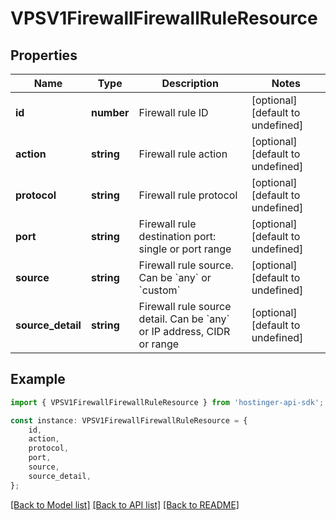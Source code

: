 # VPSV1FirewallFirewallRuleResource


## Properties

Name | Type | Description | Notes
------------ | ------------- | ------------- | -------------
**id** | **number** | Firewall rule ID | [optional] [default to undefined]
**action** | **string** | Firewall rule action | [optional] [default to undefined]
**protocol** | **string** | Firewall rule protocol | [optional] [default to undefined]
**port** | **string** | Firewall rule destination port: single or port range | [optional] [default to undefined]
**source** | **string** | Firewall rule source. Can be &#x60;any&#x60; or &#x60;custom&#x60; | [optional] [default to undefined]
**source_detail** | **string** | Firewall rule source detail. Can be &#x60;any&#x60; or IP address, CIDR or range | [optional] [default to undefined]

## Example

```typescript
import { VPSV1FirewallFirewallRuleResource } from 'hostinger-api-sdk';

const instance: VPSV1FirewallFirewallRuleResource = {
    id,
    action,
    protocol,
    port,
    source,
    source_detail,
};
```

[[Back to Model list]](../README.md#documentation-for-models) [[Back to API list]](../README.md#documentation-for-api-endpoints) [[Back to README]](../README.md)
